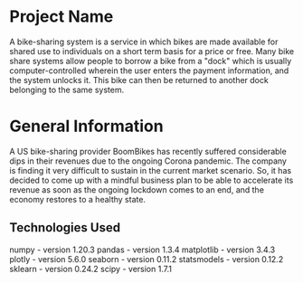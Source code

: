 # Project Name
A bike-sharing system is a service in which bikes are made available for shared use to individuals on a short term basis for a price or free.
Many bike share systems allow people to borrow a bike from a "dock" which is usually computer-controlled wherein the user enters the payment 
information, and the system unlocks it. This bike can then be returned to another dock belonging to the same system.


# General Information
A US bike-sharing provider BoomBikes has recently suffered considerable dips in their revenues due to the ongoing Corona pandemic.
The company is finding it very difficult to sustain in the current market scenario. So, it has decided to 
come up with a mindful business plan to be able to accelerate its revenue as soon as the ongoing lockdown comes to an end, 
and the economy restores to a healthy state.

## Technologies Used
numpy - version 1.20.3
pandas - version 1.3.4
matplotlib - version 3.4.3
plotly - version 5.6.0
seaborn - version 0.11.2
statsmodels - version 0.12.2
sklearn - version 0.24.2
scipy - version 1.7.1



<!-- Optional -->
<!-- ## License -->
<!-- This project is open source and available under the [... License](). -->

<!-- You don't have to include all sections - just the one's relevant to your project -->